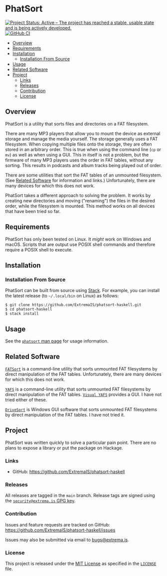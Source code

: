 # PhatSort

[![Project Status: Active – The project has reached a stable, usable state and is being actively developed.](https://www.repostatus.org/badges/latest/active.svg)](https://www.repostatus.org/#active)
[![GitHub CI](https://github.com/ExtremaIS/phatsort-haskell/workflows/CI/badge.svg?branch=main)](https://github.com/ExtremaIS/phatsort-haskell/actions)

* [Overview](#overview)
* [Requirements](#requirements)
* [Installation](#installation)
    * [Installation From Source](#installation-from-source)
* [Usage](#usage)
* [Related Software](#related-software)
* [Project](#project)
    * [Links](#links)
    * [Releases](#releases)
    * [Contribution](#contribution)
    * [License](#license)

## Overview

PhatSort is a utility that sorts files and directories on a FAT filesystem.

There are many MP3 players that allow you to mount the device as external
storage and manage the media yourself.  The storage generally uses a FAT
filesystem.  When copying multiple files onto the storage, they are often
stored in an arbitrary order.  This is true when using the command line (`cp`
or `mv`) as well as when using a GUI.  This in itself is not a problem, but
the firmware of many MP3 players uses the order in FAT tables, without any
sorting.  This results in podcasts and album tracks being played out of order.

There are some utilities that sort the FAT tables of an unmounted filesystem.
(See [Related Software](#related-software) for information and links.)
Unfortunately, there are many devices for which this does not work.

PhatSort takes a different approach to solving the problem.  It works by
creating new directories and moving ("renaming") the files in the desired
order, while the filesystem is mounted.  This method works on all devices that
have been tried so far.

## Requirements

PhatSort has only been tested on Linux.  It *might* work on Windows and macOS.
Scripts that are output use POSIX shell commands and therefore require a POSIX
shell to execute.

## Installation

### Installation From Source

PhatSort can be built from source using [Stack](https://www.haskellstack.org).
For example, you can install the latest release (to `~/.local/bin` on Linux)
as follows:

```
$ git clone https://github.com/ExtremaIS/phatsort-haskell.git
$ cd phatsort-haskell
$ stack install
```

## Usage

See the [`phatsort` man page](doc/phatsort.1.md) for usage information.

## Related Software

[`FATSort`](https://fatsort.sourceforge.io/) is a command-line utility that
sorts unmounted FAT filesystems by direct manipulation of the FAT tables.
Unfortunately, there are many devices for which this does not work.

[`YAFS`](http://www.luisrios.eti.br/public/en_us/projects/yafs/) is a
command-line utility that sorts unmounted FAT filesystems by direct
manipulation of the FAT tables.
[`Visual YAFS`](http://www.luisrios.eti.br/public/en_us/projects/visual_yafs/)
provides a GUI.  I have not tried either of these.

[`DriveSort`](http://www.anerty.net/software/file/DriveSort/) is Windows GUI
software that sorts unmounted FAT filesystems by direct manipulation of the
FAT tables.  I have not tried it.

## Project

PhatSort was written quickly to solve a particular pain point.  There are no
plans to expose a library or put the package on Hackage.

### Links

* GitHub: <https://github.com/ExtremaIS/phatsort-haskell>

### Releases

All releases are tagged in the `main` branch.  Release tags are signed using
the
[`security@extrema.is` GPG key](http://keys.gnupg.net/pks/lookup?op=vindex&fingerprint=on&search=0x1D484E4B4705FADF).

### Contribution

Issues and feature requests are tracked on GitHub:
<https://github.com/ExtremaIS/phatsort-haskell/issues>

Issues may also be submitted via email to <bugs@extrema.is>.

### License

This project is released under the
[MIT License](https://opensource.org/licenses/MIT) as specified in the
[`LICENSE`](LICENSE) file.
